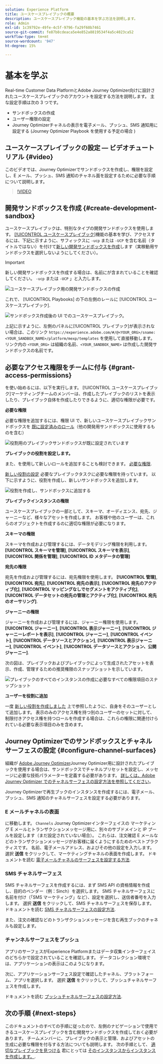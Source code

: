 ```yaml
---
solution: Experience Platform
title: ユースケースプレイブックの概要
description: ユースケースプレイブック機能の基本を学ぶ方法を説明します。
role: Admin
exl-id: 1c39792e-49fe-4c5f-9796-fa29f60b7461
source-git-commit: fe87b8cdeaca5e4e852a8819534f4a5c4023ca52
workflow-type: tm+mt
source-wordcount: '947'
ht-degree: 15%

---
```



# 基本を学ぶ

Real-time Customer Data PlatformとAdobe Journey Optimizer向けに設計されたユースケースプレイブックのアカウントを設定する方法を説明します。 主な設定手順は次の 3 つです。

* サンドボックスの作成
* ユーザー権限の設定
* Journey Optimizerチャネルの表示を電子メール、プッシュ、SMS 通知用に設定する (Journey Optimizer Playbook を使用する予定の場合 )

## ユースケースプレイブックの設定 — ビデオチュートリアル {#video}

このビデオでは、Journey Optimizerでサンドボックスを作成し、権限を設定し、E メール、プッシュ、SMS 通知のチャネル面を設定するために必要な手順について説明します。

>[!VIDEO](https://video.tv.adobe.com/v/3426987?learn=on)

## 開発サンドボックスを作成 {#create-development-sandbox}

ユースケースプレイブックは、特別なタイプの開発サンドボックスを使用します。 [[!UICONTROL ユースケースプレイブック]](/help/use-case-playbooks/playbooks/overview.md)機能の基本を学び、アクセスするには、下記に示すように、サフィックスに `-ucp` または `-UCP` を含む名前（タイトルではない）を付けて[新しい開発サンドボックスを作成](/help/sandboxes/ui/user-guide.md#create)します（実稼動用サンドボックスを選択しないようにしてください）。

>[!IMPORTANT]
>
>新しい開発サンドボックスを作成する場合は、名前にが含まれていることを確認してください。 `-ucp` または `-UCP` 」と入力します。


![ユースケースプレイブック用の開発サンドボックスの作成](/help/use-case-playbooks/assets/playbooks/get-started/create-sandbox-ucp.png)

これで、 [!UICONTROL Playbooks] の下の左側のレールに [!UICONTROL ユースケースプレイブック].

![サンドボックス作成後の UI でのユースケースプレイブック。](/help/use-case-playbooks/assets/playbooks/get-started/ucp-sandbox-in-ui.png)

上記に示すように、左側のパネルに[!UICONTROL プレイブック]が表示されない場合は、このリンク `https://experience.adobe.com/#/@<YOUR_ORG>/sname:<YOUR_SANDBOX_NAME>/platform/mexp/templates` を使用して直接移動します。リンク内の `<YOUR_ORG>` は組織の名前、`<YOUR_SANDBOX_NAME>` は作成した開発サンドボックスの名前です。

## 必要なアクセス権限をチームに付与 {#grant-access-permissions}

を使い始めるには、以下を実行します。 [!UICONTROL ユースケースプレイブック]マーケティングチームのメンバーは、作成したプレイブックのリストを表示したり、プレイブック自体を作成したりできるように、適切な権限が必要です。

**必要な権限**

必要な権限を追加するには、権限 UI で、新しいユースケースプレイブックサンドボックスを [既に設定済みのロール](/help/access-control/abac/ui/permissions.md#managing-sandboxes-for-role)（他の開発用サンドボックスに使用するものを含む）

![役割用のプレイブックサンドボックスが既に設定されています](/help/use-case-playbooks/assets/playbooks/get-started/permissions-to-existing-roles.png)

**プレイブックの役割を設定します。**

また、を使用して新しいロールを追加することも検討できます。 [必要な権限](/help/access-control/home.md#sandboxes-and-permissions).

[新しい役割の設定](/help/access-control/abac/ui/permissions.md) 必要なプレイブックタスクに必要な権限を持っています。 以下に示すように、役割を作成し、新しいサンドボックスを追加します。

![役割を作成し、サンドボックスに追加する](/help/use-case-playbooks/assets/playbooks/get-started/create-new-role.png)

**プレイブックインスタンスの権限**

ユースケースプレイブックの一部として、スキーマ、オーディエンス、宛先、ジャーニーなど、様々なアセットを作成します。 お客様や他のユーザーは、これらのオブジェクトを作成するのに適切な権限が必要になります。

**スキーマの権限**

スキーマを作成および管理するには、データモデリング権限を利用します。 **[!UICONTROL スキーマを管理]**, **[!UICONTROL スキーマを表示]**, **[!UICONTROL 関係を管理]**, **[!UICONTROL ID メタデータの管理]**

**宛先の権限**

宛先を作成および管理するには、宛先権限を使用します。 **[!UICONTROL 管理]**, **[!UICONTROL 宛先]**, **[!UICONTROL 宛先の表示]**, **[!UICONTROL 宛先のアクティブ化]**, **[!UICONTROL マッピングなしでセグメントをアクティブ化]**, **[!UICONTROL データセットの宛先の管理とアクティブ化]**, **[!UICONTROL 宛先のオーサリング]**.

**ジャーニーの権限**

ジャーニーを作成および管理するには、ジャーニー権限を使用します。 **[!UICONTROL ジャーニー]**, **[!UICONTROL 表示ジャーニー]**, **[!UICONTROL ジャーニーレポートを表示]**, **[!UICONTROL ジャーニー]**, **[!UICONTROL イベント]**, **[!UICONTROL データソースとアクション]**, **[!UICONTROL 表示ジャーニー]**, **[!UICONTROL イベント]**, **[!UICONTROL データソースとアクション、公開ジャーニー]**.

次の図は、プレイブックおよびプレイブックによって生成されたアセットを表示、作成、管理するための推奨権限のスナップショットを示しています。

![プレイブックのすべてのインスタンスの作成に必要なすべての権限項目のスナップショット](/help/use-case-playbooks/assets/playbooks/get-started/permission-snapshot.png)

**ユーザーを役割に追加**

一度 [新しい役割を作成しました](/help/access-control/abac/ui/permissions.md#managing-users-for-role) 上で参照したように、自身をそのユーザーとして追加します。 表示のみのアクセス権を持つ別のユーザーのセットに対して、制限付きアクセス権を持つロールを作成する場合は、これらの権限に関連付けられている必要な表示項目のみを含めます。

## Journey Optimizerでのサンドボックスとチャネルサーフェスの設定 {#configure-channel-surfaces}

組織が [Adobe Journey Optimizer](https://experienceleague.adobe.com/docs/journey-optimizer/using/ajo-home.html?lang=ja)Journey Optimizer用に設計されたプレイブックを使用する場合は、サンドボックスでチャネルプリセットを設定し、メッセージに必要な技術パラメーターを定義する必要があります。 [詳しくは、Adobe Journey Optimizer でのチャネルサーフェスの設定方法を参照してください](https://experienceleague.adobe.com/docs/journey-optimizer/using/configuration/channel-surfaces.html?lang=ja)。

Journey Optimizerで再生ブックのインスタンスを作成するには、電子メール、プッシュ、SMS 通知のチャネルサーフェスを設定する必要があります。

### E メールチャネルの表面

に移動します。 `Channels` Journey Optimizerインターフェイスの マーケティング E メールとトランザクションメッセージ用に、別々のサブドメインと IP プールを設定します（まだ設定されていない場合）。 これらは、注文確認 E メールなどのトランザクションメッセージがお客様に届くようにするためのベストプラクティスです。 名前、電子メールアドレス、およびその他の設定を入力します。 選択 **送信** をクリックして、マーケティングチャネルの表面を作成します。 ドキュメントを読む [電子メールチャネルのサーフェスを設定する方法](https://experienceleague.adobe.com/docs/journey-optimizer/using/email/configure-email/email-settings.html).

### SMS チャネルサーフェス

SMS チャネルサーフェスを作成するには、まず SMS API の資格情報を作成し、目的のベンダー（例：Sinch）を選択します。 SMS チャネルサーフェスに名前を付け（「SMS マーケティング」など）、設定を選択し、送信者番号を入力します。 選択 **送信** をクリックして、SMS チャネルサーフェスを保存します。 ドキュメントを読む [SMS チャネルサーフェスの設定方法](https://experienceleague.adobe.com/docs/journey-optimizer/using/sms/sms-configuration.html?lang=ja#message-preset-sms).

また、注文の確認などのトランザクションメッセージを含む再生ブックのチャネルも設定します。

### チャンネルサーフェスをプッシュ

アプリのサーフェスがExperience Platformまたはデータ収集インターフェイスのどちらかで設定されていることを確認します。 データコレクション環境では、アプリケーションの表示はこのようになります。

<!-- ![App surfaces in Data collections](/help/use-case-playbooks/assets/playbooks/get-started/.png) -->

次に、アプリケーションサーフェス設定で確認したチャネル、プラットフォーム、アプリを選択します。 選択 **送信** をクリックして、プッシュチャネルサーフェスを作成します。

ドキュメントを読む [プッシュチャネルサーフェスの設定方法](https://experienceleague.adobe.com/docs/journey-optimizer/using/push/push-config/push-configuration.html).

## 次の手順 {#next-steps}

このドキュメントのすべての手順に従ったので、左側のナビゲーションで使用できるユースケースプレイブックを含む開発サンドボックスを作成しておく必要があります。 チームメンバーに、プレイブックの表示と管理、およびアセットの生成に必要な権限を付与する方法についても説明します。 次の手順として、 [適切なプレイブックを見つける](/help/use-case-playbooks/playbooks/discover.md) 君にとっては [そのインスタンスからインスタンスを作成します。](/help/use-case-playbooks/playbooks/create-share-reuse.md).
